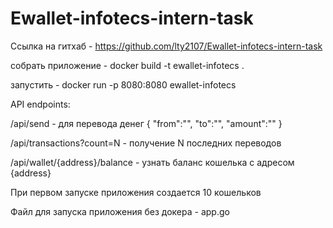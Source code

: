 # Ewallet-infotecs-intern-task
Ссылка на гитхаб - https://github.com/lty2107/Ewallet-infotecs-intern-task

собрать приложение - docker build -t ewallet-infotecs .

запустить - docker run -p 8080:8080 ewallet-infotecs 

API endpoints:

/api/send - для перевода денег
{
    "from":"",
    "to":"",
    "amount":""
}

/api/transactions?count=N - получение N последних переводов

/api/wallet/{address}/balance - узнать баланс кошелька с адресом {address}

При первом запуске приложения создается 10 кошельков 

Файл для запуска приложения без докера - app.go